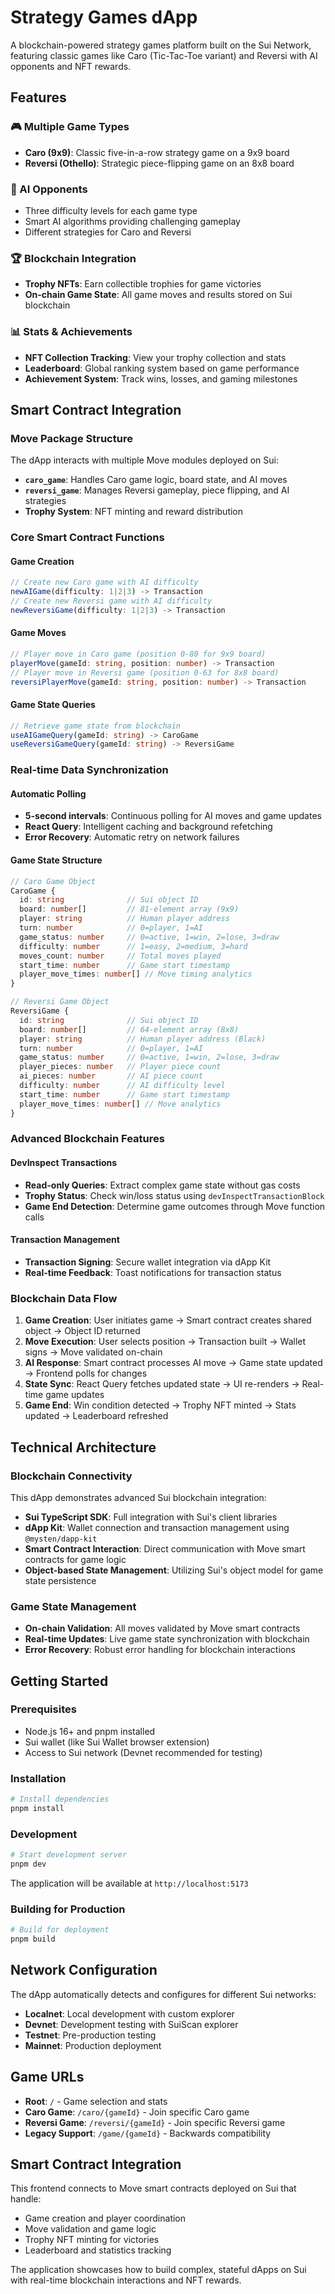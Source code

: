 # Strategy Games dApp

A blockchain-powered strategy games platform built on the Sui Network, featuring classic games like Caro (Tic-Tac-Toe variant) and Reversi with AI opponents and NFT rewards.

## Features

### 🎮 Multiple Game Types
- **Caro (9x9)**: Classic five-in-a-row strategy game on a 9x9 board
- **Reversi (Othello)**: Strategic piece-flipping game on an 8x8 board

### 🤖 AI Opponents
- Three difficulty levels for each game type
- Smart AI algorithms providing challenging gameplay
- Different strategies for Caro and Reversi

### 🏆 Blockchain Integration
- **Trophy NFTs**: Earn collectible trophies for game victories
- **On-chain Game State**: All game moves and results stored on Sui blockchain

### 📊 Stats & Achievements
- **NFT Collection Tracking**: View your trophy collection and stats
- **Leaderboard**: Global ranking system based on game performance
- **Achievement System**: Track wins, losses, and gaming milestones

## Smart Contract Integration

### Move Package Structure
The dApp interacts with multiple Move modules deployed on Sui:

- **`caro_game`**: Handles Caro game logic, board state, and AI moves
- **`reversi_game`**: Manages Reversi gameplay, piece flipping, and AI strategies
- **Trophy System**: NFT minting and reward distribution

### Core Smart Contract Functions

#### Game Creation
```typescript
// Create new Caro game with AI difficulty
newAIGame(difficulty: 1|2|3) -> Transaction
// Create new Reversi game with AI difficulty  
newReversiGame(difficulty: 1|2|3) -> Transaction
```

#### Game Moves
```typescript
// Player move in Caro game (position 0-80 for 9x9 board)
playerMove(gameId: string, position: number) -> Transaction
// Player move in Reversi game (position 0-63 for 8x8 board)
reversiPlayerMove(gameId: string, position: number) -> Transaction
```

#### Game State Queries
```typescript
// Retrieve game state from blockchain
useAIGameQuery(gameId: string) -> CaroGame
useReversiGameQuery(gameId: string) -> ReversiGame
```

### Real-time Data Synchronization

#### Automatic Polling
- **5-second intervals**: Continuous polling for AI moves and game updates
- **React Query**: Intelligent caching and background refetching
- **Error Recovery**: Automatic retry on network failures

#### Game State Structure
```typescript
// Caro Game Object
CaroGame {
  id: string              // Sui object ID
  board: number[]         // 81-element array (9x9)
  player: string          // Human player address
  turn: number            // 0=player, 1=AI
  game_status: number     // 0=active, 1=win, 2=lose, 3=draw
  difficulty: number      // 1=easy, 2=medium, 3=hard
  moves_count: number     // Total moves played
  start_time: number      // Game start timestamp
  player_move_times: number[] // Move timing analytics
}

// Reversi Game Object  
ReversiGame {
  id: string              // Sui object ID
  board: number[]         // 64-element array (8x8)
  player: string          // Human player address (Black)
  turn: number            // 0=player, 1=AI
  game_status: number     // 0=active, 1=win, 2=lose, 3=draw
  player_pieces: number   // Player piece count
  ai_pieces: number       // AI piece count
  difficulty: number      // AI difficulty level
  start_time: number      // Game start timestamp
  player_move_times: number[] // Move analytics
}
```

### Advanced Blockchain Features

#### DevInspect Transactions
- **Read-only Queries**: Extract complex game state without gas costs
- **Trophy Status**: Check win/loss status using `devInspectTransactionBlock`
- **Game End Detection**: Determine game outcomes through Move function calls

#### Transaction Management
- **Transaction Signing**: Secure wallet integration via dApp Kit
- **Real-time Feedback**: Toast notifications for transaction status

### Blockchain Data Flow

1. **Game Creation**: User initiates game → Smart contract creates shared object → Object ID returned
2. **Move Execution**: User selects position → Transaction built → Wallet signs → Move validated on-chain
3. **AI Response**: Smart contract processes AI move → Game state updated → Frontend polls for changes
4. **State Sync**: React Query fetches updated state → UI re-renders → Real-time game updates
5. **Game End**: Win condition detected → Trophy NFT minted → Stats updated → Leaderboard refreshed

## Technical Architecture

### Blockchain Connectivity
This dApp demonstrates advanced Sui blockchain integration:

- **Sui TypeScript SDK**: Full integration with Sui's client libraries
- **dApp Kit**: Wallet connection and transaction management using `@mysten/dapp-kit`
- **Smart Contract Interaction**: Direct communication with Move smart contracts for game logic
- **Object-based State Management**: Utilizing Sui's object model for game state persistence

### Game State Management
- **On-chain Validation**: All moves validated by Move smart contracts
- **Real-time Updates**: Live game state synchronization with blockchain
- **Error Recovery**: Robust error handling for blockchain interactions

## Getting Started

### Prerequisites
- Node.js 16+ and pnpm installed
- Sui wallet (like Sui Wallet browser extension)
- Access to Sui network (Devnet recommended for testing)

### Installation

```bash
# Install dependencies
pnpm install
```

### Development

```bash
# Start development server
pnpm dev
```

The application will be available at `http://localhost:5173`

### Building for Production

```bash
# Build for deployment
pnpm build
```

## Network Configuration

The dApp automatically detects and configures for different Sui networks:

- **Localnet**: Local development with custom explorer
- **Devnet**: Development testing with SuiScan explorer
- **Testnet**: Pre-production testing
- **Mainnet**: Production deployment

## Game URLs

- **Root**: `/` - Game selection and stats
- **Caro Game**: `/caro/{gameId}` - Join specific Caro game
- **Reversi Game**: `/reversi/{gameId}` - Join specific Reversi game
- **Legacy Support**: `/game/{gameId}` - Backwards compatibility

## Smart Contract Integration

This frontend connects to Move smart contracts deployed on Sui that handle:
- Game creation and player coordination
- Move validation and game logic
- Trophy NFT minting for victories
- Leaderboard and statistics tracking

The application showcases how to build complex, stateful dApps on Sui with real-time blockchain interactions and NFT rewards.
